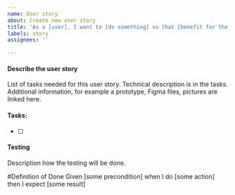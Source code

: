 ```yaml
---
name: User story
about: Create new user story
title: 'As a [user], I want to [do something] so that [benefit for the user]'
labels: story
assignees: ''

---
```


#### Describe the user story
<!-- A description of the user story. -->
List of tasks needed for this user story. Technical description is in the tasks. Additional information, for example a prototype, Figma files, pictures are linked here. 

#### Tasks:
- [ ] 


#### Testing 
Description how the testing will be done.  


#Definition of Done
Given [some precondition] when I do [some action] then I expect [some result]
